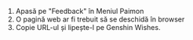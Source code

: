 1) Apasă pe "Feedback" în Meniul Paimon
2) O pagină web ar fi trebuit să se deschidă în browser
3) Copie URL-ul și lipește-l pe Genshin Wishes.